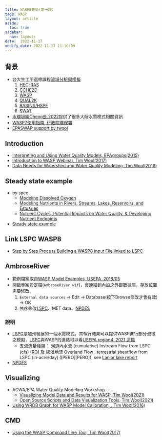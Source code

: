 ```yaml
---
title: WASP8教學(第一課)
tags: WASP
layout: article
aside:
  toc: true
sidebar:
  nav: layouts
date:  2022-11-17
modify_date: 2022-11-17 11:10:09
---
```


## 背景

- 台大生工所選修課程[流域分析與模擬][ntu]
  1. [HEC-RAS](https://www.hec.usace.army.mil/software/hec-ras/)
  2. [CCHE2D](https://www.ncche.olemiss.edu/)
  3. [WASP](https://www.epa.gov/ceam/wasp8-download)
  4. [QUAL2K](http://www.qual2k.com/)
  5. [BASINS/HSPF](https://www.epa.gov/ceam/basins-download-and-installation)
  6. [SWAT](https://swat.tamu.edu/) 
- [水環境編Cheng長,2022][Cheng]提供了很多大陸水質模式相關資訊
- [WASP7使用指南, 行政院環保署](https://oaout.epa.gov.tw/law/Download.ashx?FileID=108486)
- [EPASWAP support by twool](https://epawasp.twool.com/docs/)

## Introduction

- [Interpreting and Using Water Quality Models, EPAgroups(2015)](https://www.youtube.com/watch?v=_VDsWtvNlKw)
- [Introduction to WASP Webinar, Tim Wool(2017)](https://www.youtube.com/watch?v=i-hiYgspDIE)
- [Data Needs for Watershed and Water Quality Modeling, Tim Wool(2019)](https://www.youtube.com/watch?v=aSwGcR3-gMM)

## Steady state example

- by spec
  - [Modeling Dissolved Oxygen](https://youtu.be/-wy89MA3aq8)
  - [Modeling Nutrients in Rivers, Streams, Lakes, Reservoirs, and Estuaries](https://youtu.be/ieEnyQvX9Ws)
  - [Nutrient Cycles, Potential Impacts on Water Quality, & Developing Nutrient Endpoints](https://youtu.be/wJi3DywF5NE)
- [Steady state example](https://www.youtube.com/watch?v=Vzf-m5BDBpk)

## Link LSPC WASP8
- [Step by Step Process Building a WASP8 Input File linked to LSPC](https://www.youtube.com/watch?v=mnr-CH_uP6o)

## AmbroseRiver

- 範例檔案取自[WASP Model Examples, USEPA, 2018/05](https://www.epa.gov/sites/default/files/2018-05/watershed_example.zip)
- 開啟專案設定檔(`AmbroseRiver.wif`)，會連結到內設之外部數據庫，存放位置需要修改。
  1. `External data sources` -> Edit -> Database(按下Browse修改才會有效) -> OK
  2. 依序修改[LSPC][LSPC]、MET data、[NPDES][NPDES]

### 說明

- [LSPC][LSPC]是加州發展的一個水質模式，其執行結果可以提供WASP進行部分流域之模擬，[LSPC][LSPC]與WASP的連結可以看[USEPA region4, 2021 這篇](https://www.tn.gov/content/dam/tn/environment/water/tmdl-program/harpeth-river-watershed/wr_ws_tmdl-harpeth-epatraining-2021-02-25-Hrpth_LSPC-2-WASP_JD_v1.0.pdf)
  - 支流流量種類： 河道內水流 (cumulative) Instream Flow from LSPC (cfs) ([RO][RO]) 及 總漫地流 Overland Flow , terrestrial sheetflow from LSPC (in-acre/day) ([PERO][PERO]), see [Laniar lake report][lania]
- [NPDES][NPDES]

## Visualizing

- ACWA/EPA Water Quality Modeling Workshop -- 
  - [Visualizing Model Data and Results for WASP, Tim Wool(2021)
](https://www.youtube.com/watch?v=jdqWi9dGumg)
  - [Open Source Scripts and Data Visualization Tools, Tim Wool(2021)](https://www.youtube.com/watch?v=az_N5rVQ7Rk&t=206s)
- [Using WRDB Graph for WASP Model Calibration, , Tim Wool(2016)](https://www.youtube.com/watch?v=dkWOC0C8VSQ)

## CMD
- [Using the WASP Command Line Tool, Tim Wool(2017)](https://www.youtube.com/watch?v=wRVBLwucwrA)

[ntu]: <https://nol.ntu.edu.tw/nol/coursesearch/print_table.php?course_id=622%20U5210&class=&dpt_code=6220&ser_no=95025&semester=108-2> "	生物資源暨農學院  生物環境系統工程學研究所  江莉琦 流域分析與模擬"
[LSPC]: <https://www.casqa.org/model/lspc> "Loading Simulation Program in C++ (LSPC) is a watershed modeling system designed to take Hydrologic Simulation Program – Fortran (HSPF) algorithms and streamline them in order to simulate water quality, transport, and sediment processes over a desired watershed location. LSPC utilizes Microsoft Access to automatically create a database of water quality output data for the user to quickly read after running the program. Having its base code written in C++, the LSPC has no apparent limits to a desired array size and resolution in terms of large-scale watershed modeling. Limits may be set by the user’s computing power and storage. Like HSPF, LSPC is generally used to assess the effects of land-use change, reservoir operations, point or nonpoint source treatment alternatives, and flow diversions. LSPC is a robust watershed model that may be coupled with BMP models to collectively assess the effects of BMP implementation."
[RO]: <> ""
[lania]: <https://epd.georgia.gov/document/publication/chlorophyll-tmdl-report-lake-lanier-2017/download> ""
[NPDES]: <https://www.epa.gov/npdes> "National Pollutant Discharge Elimination System"
[Cheng]: <https://yearlife.cc/article/218885.html> "小白入門水質模型,看這篇就夠了"
